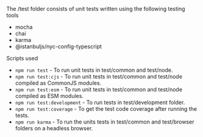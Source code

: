 The /test folder consists of unit tests written using the following testing tools

-   mocha
-   chai
-   karma
-   @istanbuljs/nyc-config-typescript

Scripts used

-   `npm run test` - To run unit tests in test/common and test/node.
-   `npm run test:cjs` - To run unit tests in test/common and test/node compiled as CommonJS modules.
-   `npm run test:esm` - To run unit tests in test/common and test/node compiled as ESM modules.
-   `npm run test:development` - To run tests in test/development folder.
-   `npm run test:coverage` - To get the test code coverage after running the tests.
-   `npm run karma` - To run the units tests in test/common and test/browser folders on a headless browser.
